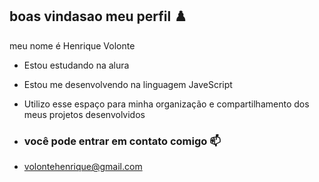## boas vindasao meu perfil ♟️

meu nome é Henrique Volonte

- Estou estudando na alura
- Estou me desenvolvendo na linguagem JaveScript
- Utilizo esse espaço para minha organização e compartilhamento dos meus projetos desenvolvidos

- ### você pode entrar em contato comigo 📫

- volontehenrique@gmail.com
